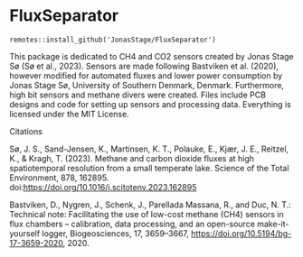 # FluxSeparator

```
remotes::install_github('JonasStage/FluxSeparator')
```

This package is dedicated to CH4 and CO2 sensors created by Jonas Stage Sø (Sø et al., 2023). Sensors are made following Bastviken et al. (2020), however modified for automated fluxes and lower power consumption by Jonas Stage Sø, University of Southern Denmark, Denmark. Furthermore, high bit sensors and methane divers were created. Files include PCB designs and code for setting up sensors and processing data. Everything is licensed under the MIT License.




Citations

Sø, J. S., Sand-Jensen, K., Martinsen, K. T., Polauke, E., Kjær, J. E., Reitzel, K., & Kragh, T. (2023). Methane and carbon dioxide fluxes at high spatiotemporal resolution from a small temperate lake. Science of the Total Environment, 878, 162895. doi:https://doi.org/10.1016/j.scitotenv.2023.162895

Bastviken, D., Nygren, J., Schenk, J., Parellada Massana, R., and Duc, N. T.: Technical note: Facilitating the use of low-cost methane (CH4) sensors in flux chambers – calibration, data processing, and an open-source make-it-yourself logger, Biogeosciences, 17, 3659–3667, https://doi.org/10.5194/bg-17-3659-2020, 2020.
